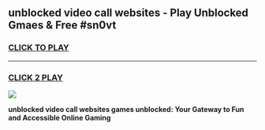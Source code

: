 
## unblocked video call websites - Play Unblocked Gmaes & Free #sn0vt
<h3>
<a href="https://news.freeplayer.one?title=unblocked_video_call_websites&ref=27F">CLICK TO PLAY</a></h3>
<hr>

<h3>
<a href="https://news.freeplayer.one?title=unblocked_video_call_websites&ref=27F">CLICK 2 PLAY</a>
  
</h3>

<a href="https://news.freeplayer.one?title=unblocked_video_call_websites&ref=27F/"><img src="https://clearcache.store/games.png"></a>


**unblocked video call websites games unblocked: Your Gateway to Fun and Accessible Online Gaming**
